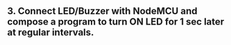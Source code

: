 ## 3. Connect LED/Buzzer with NodeMCU and compose a program to turn ON LED for 1 sec later at regular intervals.
